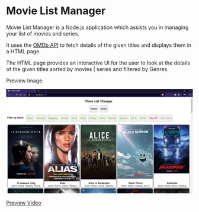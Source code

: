 ﻿# Movie List Manager

Movie List Manager is a Node.js application which assists you in managing your list of movies and series.

It uses the [OMDb API](https://omdbapi.com/) to fetch details of the given titles and displays them in a HTML page.

The HTML page provides an interactive UI for the user to look at the details of the given titles sorted by movies | series and filtered by Genres.

Preview Image:

![img](res/README/preview.png "Preview")

[Preview Video](https://github.com/CHSC-1053/movie_list_manager/tree/main/res/README/preview.mp4)
